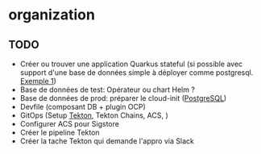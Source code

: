 # organization

## TODO

* Créer ou trouver une application Quarkus stateful (si possible avec support d'une base de données simple à déployer comme postgresql. [Exemple 1](https://github.com/nmasse-itix/demo-appdev))
* Base de données de test: Opérateur ou chart Helm ?
* Base de données de prod: préparer le cloud-init ([PostgreSQL](https://github.com/nmasse-itix/demo-appdev/blob/gitops/hacking/cloud-init/user-data.yaml))
* Devfile (composant DB + plugin OCP)
* GitOps (Setup [Tekton](https://github.com/nmasse-itix/demo-apimgmt/tree/gitops/infrastructure/templates), Tekton Chains, ACS, )
* Configurer ACS pour Sigstore
* Créer le pipeline Tekton
* Créer la tache Tekton qui demande l'appro via Slack
